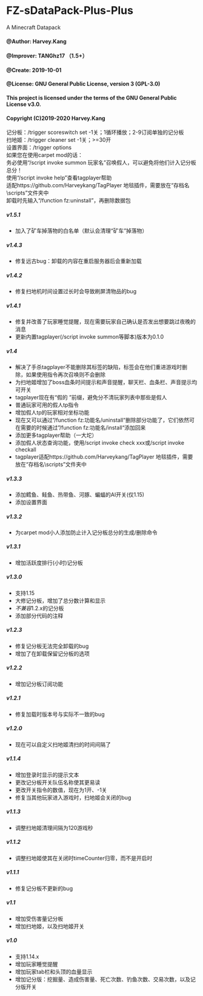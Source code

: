 # FZ-sDataPack-Plus-Plus
A Minecraft Datapack
#### @Author: Harvey.Kang 
#### @Improver: TANGhz17 （1.5+）
#### @Create: 2019-10-01 
#### @License: GNU General Public License, version 3 (GPL-3.0) 

#### This project is licensed under the terms of the GNU General Public License v3.0.
#### Copyright (C)2019-2020 Harvey.Kang

记分板：/trigger scoreswitch set -1关；1循环播放；2-9订阅单独的记分板  
扫地姬：/trigger cleaner set -1关；>=30开  
设置界面：/trigger options  
如果您在使用carpet mod的话：  
务必使用“/script invoke summon 玩家名”召唤假人，可以避免将他们计入记分板总分！  
使用“/script invoke help”查看tagplayer帮助  
适配https://github.com/Harveykang/TagPlayer 地毯插件，需要放在“存档名\scripts”文件夹中  
卸载时先输入“/function fz:uninstall”，再删除数据包

##### v1.5.1
- 加入了矿车掉落物的白名单（默认会清理“矿车”掉落物）

##### v1.4.3
- 修复远古bug：卸载的内容在重启服务器后会重新加载

##### v1.4.2
- 修复扫地机时间设置过长时会导致刷屏清物品的bug

##### v1.4.1
- 修复并改善了玩家睡觉提醒，现在需要玩家自己确认是否发出想要跳过夜晚的消息
- 更新内置tagplayer(/script invoke summon等脚本)版本为0.1.0

##### v1.4
- 解决了手杀tagplayer不能删除其标签的缺陷，标签会在他们重进游戏时删除，如果使用指令再次召唤则不会删除
- 为扫地姬增加了boss血条时间提示和声音提醒，聊天栏、血条栏、声音提示均可开关
- tagplayer现在有“假的 ”前缀，避免分不清玩家列表中那些是假人
- 普通玩家可用的假人tp指令
- 增加假人tp的玩家相对坐标功能
- 现在又可以通过”/function fz:功能名/uninstall“删除部分功能了，它们依然可在需要的时候通过”/function fz:功能名/install“添加回来
- 添加更多tagplayer帮助（一大坨）
- 添加假人状态查询功能，使用/script invoke check xxx或/script invoke checkall
- tagplayer适配https://github.com/Harveykang/TagPlayer 地毯插件，需要放在“存档名\scripts”文件夹中

##### v1.3.3
- 添加鳕鱼、鲑鱼、热带鱼、河豚、蝙蝠的AI开关(仅1.15)
- 添加设置界面

##### v1.3.2
- 为carpet mod小人添加防止计入记分板总分的生成/删除命令

##### v1.3.1
- 增加活跃度排行(小时)记分板

##### v1.3.0
- 支持1.15
- 大修记分板，增加了总分数计算和显示
- *不兼容*1.2.x的记分板
- 添加部分代码的注释

##### v1.2.3
- 修复记分板无法完全卸载的bug
- 增加了在卸载保留记分板的选项

##### v1.2.2
- 增加记分板订阅功能

##### v1.2.1
- 修复加载时版本号与实际不一致的bug

##### v1.2.0
- 现在可以自定义扫地姬清扫的时间间隔了

##### v1.1.4
- 增加登录时显示的提示文本
- 更改记分板开关队伍名称使其更易读
- 更改开关指令的数值，现在为1开、-1关
- 修复当其他玩家进入游戏时，扫地姬会关闭的bug

##### v1.1.3
- 调整扫地姬清理间隔为120游戏秒

##### v1.1.2
- 调整扫地姬使其在关闭时timeCounter归零，而不是开启时

##### v1.1.1
- 修复记分板不更新的bug

##### v1.1
- 增加受伤害量记分板
- 增加扫地姬，以及扫地姬开关

##### v1.0
- 支持1.14.x
- 增加玩家睡觉提醒
- 增加玩家tab栏和头顶的血量显示
- 增加记分版：挖掘量、造成伤害量、死亡次数、钓鱼次数、交易次数，以及记分版开关
